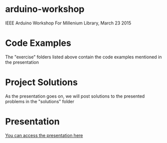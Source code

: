 arduino-workshop
================

IEEE Arduino Workshop For Millenium Library, March 23 2015


Code Examples
=============
The "exercise" folders listed above contain the code examples mentioned in the presentation



Project Solutions
=================
As the presentation goes on, we will post solutions to the presented problems in the "solutions" folder



Presentation
============
[You can access the presentation here](http://bit.ly/1PDgcDH)
